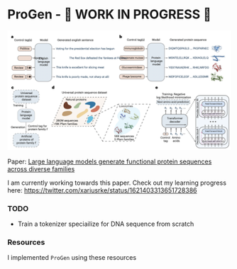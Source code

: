 ProGen - 🚧 WORK IN PROGRESS 🚧
================

<!-- WARNING: THIS FILE WAS AUTOGENERATED! DO NOT EDIT! -->

![image.png](index_files/figure-commonmark/5fa500d4-1-image.png)

Paper: [Large language models generate functional protein sequences
across diverse
families](https://www.nature.com/articles/s41587-022-01618-2)

I am currently working towards this paper. Check out my learning
progress here: https://twitter.com/xariusrke/status/1621403313651728386

### TODO

- Train a tokenizer speciailize for DNA sequence from scratch

### Resources

I implemented `ProGen` using these resources
